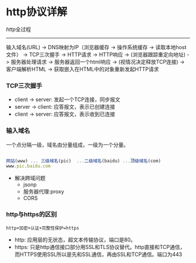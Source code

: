 # http协议详解

*http*全过程
<hr>
输入域名(URL) -> DNS映射为IP（浏览器缓存 -> 操作系统缓存 -> 读取本地host文件） -> TCP三次握手 -> HTTP请求 -> HTTP响应 -> (浏览器跟踪重定向地址) -> 服务器处理请求 -> 服务器返回一个html响应 -> (视情况决定释放TCP连接) -> 客户端解析HTML -> 获取嵌入在HTML中的对象重新发起HTTP请求 

### TCP三次握手

* client -> server: 发起一个TCP连接，同步报文
* server -> client: 应答报文，表示已创建连接
* client -> server: 应答报文，表示收到已连接

### 输入域名

一个点分隔一级，域名由分量组成，一级为一个分量。
```js

网站(www) ... 三级域名(pic)  ...二级域名(baidu) ...顶级域名(com)
www.pic.baidu.com

```
* 解决跨域问题
    * jsonp
    * 服务器代理:proxy
    * CORS
    
### http与https的区别

`http+加密+认证+完整性保护=https`

* http: 应用层的无状态，超文本传输协议，端口是80。
* https: 只是http通信接口部分用SSL和TLS协议替代。http直接和TCP通信，而HTTPS使用SSL所以是先和SSL通信，再由SSL和TCP通信。端口为443


